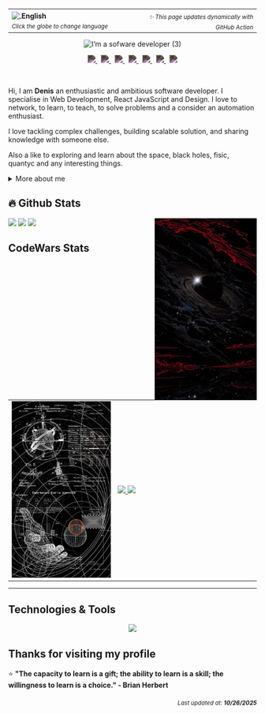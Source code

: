 <table width="100%">
  <tr>
    <td width="50%" align="left">
      <a href="https://custom-github-overview.vercel.app/docs/selector.html" alt="Change language">
        <img width="22px" src="https://img.icons8.com/color/48/000000/globe.png" style="vertical-align: middle;"/>
        <span style="vertical-align: middle;"><b>English</b></span>
      </a>
      <br/>
      <sub><i>Click the globe to change language</i></sub>
    </td>
    <td width="50%" align="right">
      <sub><i>✨ This page updates dynamically with GitHub Action</i></sub>
    </td>
  </tr>
</table>

<div align="center"><img alt="I’m a sofware developer (3)" src="https://github.com/user-attachments/assets/4873f82f-ec86-4ef6-a5e5-c95c34d9444f" />

<br>
<p align="center">
  <a href="https://www.linkedin.com/in/denisanchez/" title="LinkedIn">
    <img width="32px" style="filter: invert(100%) opacity(0.8); transition: opacity 0.3s;" onmouseover="this.style.opacity='1'" onmouseout="this.style.opacity='0.8'" src="https://cdn.jsdelivr.net/npm/simple-icons@v11/icons/linkedin.svg"/>
  </a> &#8287;
  <a href="https://github.com/DenisV2112" title="GitHub">
    <img width="32px" style="filter: invert(100%) opacity(0.8); transition: opacity 0.3s;" onmouseover="this.style.opacity='1'" onmouseout="this.style.opacity='0.8'" src="https://cdn.jsdelivr.net/npm/simple-icons@v11/icons/github.svg"/>
  </a> &#8287;
  <a href="https://www.codewars.com/users/DenisV2103" title="CodeWars">
    <img width="32px" style="filter: invert(100%) opacity(0.8); transition: opacity 0.3s;" onmouseover="this.style.opacity='1'" onmouseout="this.style.opacity='0.8'" src="https://cdn.jsdelivr.net/npm/simple-icons@v11/icons/codewars.svg"/>
  </a> &#8287;
  <a href="https://stackoverflow.com/users/your-profile" title="Stack Overflow">
    <img width="32px" style="filter: invert(100%) opacity(0.8); transition: opacity 0.3s;" onmouseover="this.style.opacity='1'" onmouseout="this.style.opacity='0.8'" src="https://cdn.jsdelivr.net/npm/simple-icons@v11/icons/stackoverflow.svg"/>
  </a> &#8287;
  <a href="https://dev.to/giingu" title="Dev.to">
    <img width="32px" style="filter: invert(100%) opacity(0.8); transition: opacity 0.3s;" onmouseover="this.style.opacity='1'" onmouseout="this.style.opacity='0.8'" src="https://cdn.jsdelivr.net/npm/simple-icons@v11/icons/devdotto.svg"/>
  </a> &#8287;
  <a href="https://discord.gg/nezuko" title="Discord">
    <img width="32px" style="filter: invert(100%) opacity(0.8); transition: opacity 0.3s;" onmouseover="this.style.opacity='1'" onmouseout="this.style.opacity='0.8'" src="https://cdn.jsdelivr.net/npm/simple-icons@v11/icons/discord.svg"/>
  </a> &#8287;
  <a href="https://medium.com/@tu-usuario" title="Medium">
    <img width="32px" style="filter: invert(100%) opacity(0.8); transition: opacity 0.3s;" onmouseover="this.style.opacity='1'" onmouseout="this.style.opacity='0.8'" src="https://cdn.jsdelivr.net/npm/simple-icons@v11/icons/medium.svg"/>
  </a>
</p>
</div>
<br>

<p>
Hi, I am <b>Denis</b> an enthusiastic and ambitious software developer. I specialise in Web Development, React JavaScript and Design. I love to network, to learn, to teach, to solve problems and a consider an automation enthusiast.

I love tackling complex challenges, building scalable solution, and sharing knowledge with someone else.

Also a like to exploring and learn about the space, black holes, fisic, quantyc and any interesting things.
</p>

<div>
<details>
  <summary> More about me </summary>

- I'm currently on a journey to build **great** things.

- I'm currently learning **everything**

- I also created a discord channel, addicionally of that a documentation page to help Riwi's coders understanding programming fundamentals at [noLearn](https://nolearn-dev.web.app/)

- All of my programming experience are available at [Linkedin](https://www.linkedin.com/in/denisanchez/)

- Reach me out at **contact.denis.sanchez@gmail.com**

</details>
  
</p>

## 🔥 Github Stats

<img align="right" width="41%" src="./assets/img/b4beb746b9ee616660a2f247dbfb5288.jpg" />
  <a href="https://github.com/DenisV2112"><img width="50%" src="https://github-readme-streak-stats.herokuapp.com/?user=DenisV2112&theme=dark&date_format=M%20j%5B,%20Y%5D&ring=ff3068&fire=ff3068&sideNums=ff3068"></a>
  <a href="https://github.com/DenisV2112"><img width="50%" src="https://github-readme-stats.vercel.app/api?username=DenisV2112&theme=dark&sideNums=ff3068"></a>
  <a href="https://github.com/DenisV2112"><img width="50%" src="https://github-readme-stats.vercel.app/api/top-langs/?username=DenisV2112&layout=compact&theme=dark"></a>

## CodeWars Stats
 
<table>
  <tr>
    <td width="41%" align="center">
      <img src="./assets/img/codewars.jpeg" />
    </td>
    <td width="55%">
      <a href="https://www.codewars.com/users/DenisV2103">
        <img width="100%" src="https://www.codewars.com/users/DenisV2103/badges/large">
      </a>
      </a>
      <a href="https://www.codewars.com/users/DenisV2103">
        <img width="100%" src="https://custom-github-overview.vercel.app/api/stats?username=DenisV2103&hide_border=true">
      </a>
    </td>
  </tr>
</table>

---

## Technologies & Tools
<p align="center">
  <img src="https://skillicons.dev/icons?i=cs,dotnet,docker,js,html,css,vue,python,wordpress,mysql,mongodb,postgres,git,github,typescript,electron,vite,redux,githubactions,prisma," />
</p>

## Thanks for visiting my profile

⭐ **"The capacity to learn is a gift; the ability to learn is a skill; the willingness to learn is a choice." - Brian Herbert**

<div align="right">
<sub><i>Last updated at: <b>10/26/2025</b></i></sub>
</div>  
